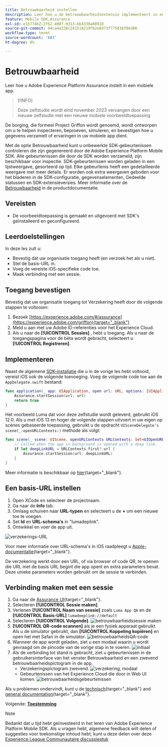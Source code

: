 ```yaml
---
title: Betrouwbaarheid instellen
description: Leer hoe u de betrouwbaarheidsextensie implementeert in een mobiele app.
feature: Mobile SDK,Assurance
exl-id: e15774b2-2f52-400f-9313-bb4338a88918
source-git-commit: 94ca4a238c241518219fb2e8d73f775836f86d86
workflow-type: tm+mt
source-wordcount: '603'
ht-degree: 0%

---
```


# Betrouwbaarheid

Leer hoe u Adobe Experience Platform Assurance instelt in een mobiele app.

>[!INFO]
>
> Deze zelfstudie wordt eind november 2023 vervangen door een nieuwe zelfstudie met een nieuwe mobiele voorbeeldtoepassing

De borging, die formeel Project Griffon wordt genoemd, wordt ontworpen om u te helpen inspecteren, beproeven, simuleren, en bevestigen hoe u gegevens verzamelt of ervaringen in uw mobiele app dient.

Met de optie Betrouwbaarheid kunt u onbewerkte SDK-gebeurtenissen controleren die zijn gegenereerd door de Adobe Experience Platform Mobile SDK. Alle gebeurtenissen die door de SDK worden verzameld, zijn beschikbaar voor inspectie. SDK-gebeurtenissen worden geladen in een lijstweergave, gesorteerd op tijd. Elke gebeurtenis heeft een gedetailleerde weergave met meer details. Er worden ook extra weergaven geboden voor het bladeren in de SDK-configuratie, gegevenselementen, Gedeelde statussen en SDK-extensieversies. Meer informatie over de [Betrouwbaarheid](https://experienceleague.adobe.com/docs/experience-platform/assurance/home.html) in de productdocumentatie.


## Vereisten

* De voorbeeldtoepassing is gemaakt en uitgevoerd met SDK&#39;s geïnstalleerd en geconfigureerd.

## Leerdoelstellingen

In deze les zult u:

* Bevestig dat uw organisatie toegang heeft (en verzoek het als u niet).
* Stel de basis-URL in.
* Voeg de vereiste iOS-specifieke code toe.
* Maak verbinding met een sessie.

## Toegang bevestigen

Bevestig dat uw organisatie toegang tot Verzekering heeft door de volgende stappen te voltooien:

1. Bezoek [https://experience.adobe.com/#/assurance](https://experience.adobe.com/griffon){target="_blank"}
1. Meld u aan met uw Adobe ID-referenties voor het Experience Cloud.
1. Als u naar de **[!UICONTROL Sessies]** , hebt u toegang. Als u naar de toegangspagina voor de bèta wordt gebracht, selecteert u **[!UICONTROL Registreren]**.

## Implementeren

Naast de algemene [SDK-installatie](install-sdks.md) die u in de vorige les hebt voltooid, vereist iOS ook de volgende toevoeging. Voeg de volgende code toe aan de `AppDelegate.swift` bestand:

```swift
func application(_ app: UIApplication, open url: URL, options: [UIApplication.OpenURLOptionsKey: Any] = [:]) -> Bool {
    Assurance.startSession(url: url)
    return true
}
```

Het voorbeeld Luma dat voor deze zelfstudie wordt geleverd, gebruikt iOS 12.0. Als u met iOS 13 en hoger de volgende stappen uitvoert in uw eigen op scènes gebaseerde toepassing, gebruikt u de opdracht `UISceneDelegate's scene(_:openURLContexts:)` methode als volgt:

```swift
func scene(_ scene: UIScene, openURLContexts URLContexts: Set<UIOpenURLContext>) {
    // Called when the app in background is opened with a deep link.
    if let deepLinkURL = URLContexts.first?.url {
        Assurance.startSession(url: deepLinkURL)
    }
}
```

Meer informatie is beschikbaar op [hier](https://developer.adobe.com/client-sdks/documentation/platform-assurance-sdk/api-reference/){target="_blank"}.

## Een basis-URL instellen

1. Open XCode en selecteer de projectnaam.
1. Ga naar de **Info** tab.
1. Omlaag schuiven naar **URL-typen** en selecteert u de **+** om een nieuwe toe te voegen.
1. Set **Id** en **URL-schema&#39;s** in &quot;lumadeplink&quot;.
1. Ontwikkel en voer de app uit.

![verzekerings-URL](assets/mobile-assurance-url-type.png)

Voor meer informatie over URL-schema&#39;s in iOS raadpleegt u [Apple-documentatie](https://developer.apple.com/documentation/xcode/defining-a-custom-url-scheme-for-your-app){target="_blank"}.

De verzekering werkt door een URL, of via browser of code QR, te openen die URL met de basis URL begint die app opent en extra parameters bevat. Deze unieke parameters worden gebruikt om de sessie te verbinden.

## Verbinding maken met een sessie

1. Ga naar de [Assurance UI](https://experience.adobe.com/griffon){target="_blank"}.
1. Selecteren **[!UICONTROL Sessie maken]**.
1. Verlenen **[!UICONTROL Naam van sessie]** zoals `Luma App QA` en de **[!UICONTROL Basis-URL]** `lumadeeplink://default`
1. Selecteren **[!UICONTROL Volgende]**.
   ![betrouwbaarheidssessie maken](assets/mobile-assurance-create-session.png)
1. **[!UICONTROL QR-code scannen]** als je een fysiek apparaat gebruikt. Als u de simulator gebruikt, dan **[!UICONTROL Koppeling kopiëren]** en open het met Safari in de simulator.
   ![betrouwbaarheidsQA-code](assets/mobile-assurance-qr-code.png)
1. Wanneer de app wordt geladen, ziet u een modaal waarin u wordt gevraagd om de pincode van de vorige stap in te voeren.
   ![initiaal](assets/mobile-assurance-enter-pin.png)
1. Als de verbinding tot stand is gebracht, ziet u gebeurtenissen in de gebruikersinterface van het venster Betrouwbaarheid en een zwevend betrouwbaarheidspictogram in de app.
   * Verzekeringspictogram zwevend.
     ![verzekering, modaal](assets/mobile-assurance-modal.png)
   * Gebeurtenissen van het Experience Cloud die door in Web UI komen.
     ![betrouwbaarheidsgebeurtenissen](assets/mobile-assurance-events.png)

Als u problemen ondervindt, kunt u de [technisch](https://developer.adobe.com/client-sdks/documentation/platform-assurance-sdk/){target="_blank"} and [general documentation](https://experienceleague.adobe.com/docs/experience-platform/assurance/home.html){target="_blank"}.

Volgende: **[Toestemming](consent.md)**

>[!NOTE]
>
>Bedankt dat u tijd hebt geïnvesteerd in het leren van Adobe Experience Platform Mobile SDK. Als u vragen hebt, algemene feedback wilt delen of suggesties voor toekomstige inhoud hebt, kunt u deze delen over deze [Experience League Communautaire discussiestuk](https://experienceleaguecommunities.adobe.com/t5/adobe-experience-platform-launch/tutorial-discussion-implement-adobe-experience-cloud-in-mobile/td-p/443796)
